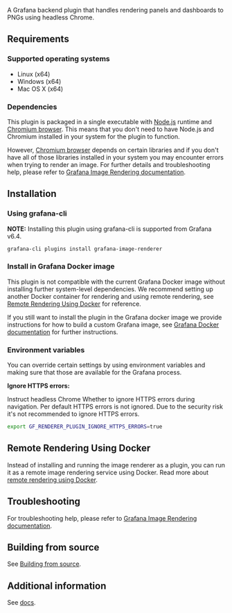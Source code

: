 A Grafana backend plugin that handles rendering panels and dashboards to PNGs using headless Chrome.

## Requirements

### Supported operating systems

- Linux (x64)
- Windows (x64)
- Mac OS X (x64)

### Dependencies

This plugin is packaged in a single executable with [Node.js](https://nodejs.org/) runtime and [Chromium browser](https://www.chromium.org/Home).
This means that you don't need to have Node.js and Chromium installed in your system for the plugin to function.

However, [Chromium browser](https://www.chromium.org/) depends on certain libraries and if you don't have all of those libraries installed in your
system you may encounter errors when trying to render an image. For further details and troubleshooting help, please refer to
[Grafana Image Rendering documentation](https://grafana.com/docs/administration/image_rendering/).

## Installation

### Using grafana-cli

**NOTE:** Installing this plugin using grafana-cli is supported from Grafana v6.4.

```bash
grafana-cli plugins install grafana-image-renderer
```

### Install in Grafana Docker image

This plugin is not compatible with the current Grafana Docker image without installing further system-level dependencies. We recommend setting up another Docker container
for rendering and using remote rendering, see [Remote Rendering Using Docker](#remote-rendering-using-docker) for reference.

If you still want to install the plugin in the Grafana docker image we provide instructions for how to build a custom Grafana image, see [Grafana Docker documentation](https://grafana.com/docs/installation/docker/#custom-image-with-grafana-image-renderer-plugin-pre-installed) for further instructions.

### Environment variables

You can override certain settings by using environment variables and making sure that those are available for the Grafana process.

**Ignore HTTPS errors:**

Instruct headless Chrome Whether to ignore HTTPS errors during navigation. Per default HTTPS errors is not ignored.
Due to the security risk it's not recommended to ignore HTTPS errors.

```bash
export GF_RENDERER_PLUGIN_IGNORE_HTTPS_ERRORS=true
```

## Remote Rendering Using Docker

Instead of installing and running the image renderer as a plugin, you can run it as a remote image rendering service using Docker. Read more about [remote rendering using Docker](https://github.com/grafana/grafana-image-renderer/blob/master/docs/remote_rendering_using_docker.md).

## Troubleshooting

For troubleshooting help, please refer to [Grafana Image Rendering documentation](https://grafana.com/docs/administration/image_rendering/#troubleshooting).

## Building from source

See [Building from source](https://github.com/grafana/grafana-image-renderer/blob/master/docs/building_from_source.md).

## Additional information

See [docs](https://github.com/grafana/grafana-image-renderer/blob/master/docs/index.md).

